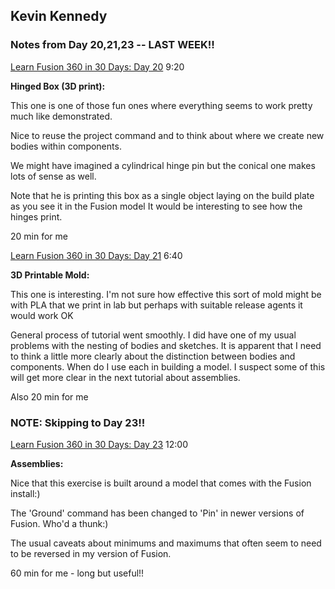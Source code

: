 ## Kevin Kennedy

### Notes from Day 20,21,23 -- LAST WEEK!!

[Learn Fusion 360 in 30 Days: Day 20](https://www.youtube.com/watch?v=fYDJLdOV_zE&list=PLrZ2zKOtC_-C4rWfapgngoe9o2-ng8ZBr&index=21) 9:20

**Hinged Box (3D print):**

This one is one of those fun ones where everything seems to work pretty much like demonstrated. 

Nice to reuse the project command and to think about where we create new bodies within components.

We might have imagined a cylindrical hinge pin but the conical one makes lots of sense as well. 

Note that he is printing this box as a single object laying on the build plate as you see it in the Fusion model It would be interesting to see how the hinges print.

20 min for me

[Learn Fusion 360 in 30 Days: Day 21](https://www.youtube.com/watch?v=smbb4rJPBGg&list=PLrZ2zKOtC_-C4rWfapgngoe9o2-ng8ZBr&index=23) 6:40

**3D Printable Mold:**

This one is interesting. I'm not sure how effective this sort of mold might be with PLA that we print in lab but perhaps with suitable release agents it would work OK

General process of tutorial went smoothly. I did have one of my usual problems with the nesting of bodies and sketches. It is apparent that I need to think a little more clearly about the distinction between bodies and components. When do I use each in building a model. I suspect some of this will get more clear in the next tutorial about assemblies.

Also 20 min for me

### NOTE: Skipping to Day 23!!

[Learn Fusion 360 in 30 Days: Day 23](https://www.youtube.com/watch?v=OsdL0VoaGl0&list=PLrZ2zKOtC_-C4rWfapgngoe9o2-ng8ZBr&index=24) 12:00

**Assemblies:**

Nice that this exercise is built around a model that comes with the Fusion install:)

The 'Ground' command has been changed to 'Pin' in newer versions of Fusion. Who'd a thunk:)

The usual caveats about minimums and maximums that often seem to need to be reversed in my version of Fusion. 

60 min for me - long but useful!!

